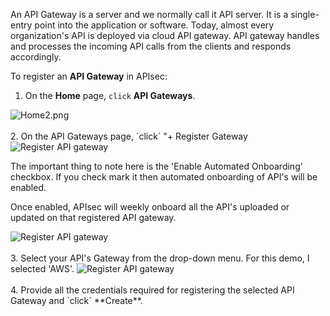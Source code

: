 An API Gateway is a server and we normally call it API server. It is a single-entry point into the application or software. Today, almost every organization's API is deployed via cloud API gateway. API gateway handles and processes the incoming API calls from the clients and responds accordingly. 

To register an **API Gateway** in APIsec: 

1. On the **Home** page, `click` **API Gateways**.
   

<img alt="Home2.png" src="https://user-images.githubusercontent.com/75529175/171797617-f872d79a-13ba-41d9-af8f-3b66f6954ea5.png" />
<br>
<br>
2. On the API Gateways page, `click` "+ Register Gateway

<img alt="Register API gateway" src="https://user-images.githubusercontent.com/75529175/166118467-47f9f0ec-17a0-4527-bd20-1f7640aa6510.png" />

The important thing to note here is the 'Enable Automated Onboarding' checkbox. If you check mark it then automated onboarding of API's will be enabled.

Once enabled, APIsec will weekly onboard all the API's uploaded or updated on that registered API gateway.

<img alt="Register API gateway" src="https://user-images.githubusercontent.com/75529175/166118470-7a37261f-c884-462a-9a30-377fecd7d524.png" />
<br>
<br>
3. Select your API's Gateway from the drop-down menu. For this demo, I selected 'AWS'. 
   
<img alt="Register API gateway" src="https://user-images.githubusercontent.com/75529175/166118471-91017ff8-7637-4b0d-8f0c-0cf2fd27aadc.png" />
<br>
<br>
4. Provide all the credentials required for registering the selected API Gateway and `click` **Create**.